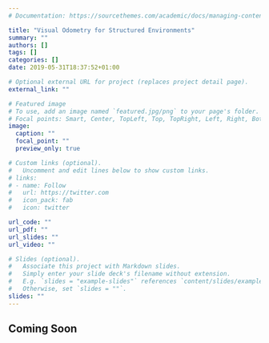 ```yaml
---
# Documentation: https://sourcethemes.com/academic/docs/managing-content/

title: "Visual Odometry for Structured Environments"
summary: ""
authors: []
tags: []
categories: []
date: 2019-05-31T18:37:52+01:00

# Optional external URL for project (replaces project detail page).
external_link: ""

# Featured image
# To use, add an image named `featured.jpg/png` to your page's folder.
# Focal points: Smart, Center, TopLeft, Top, TopRight, Left, Right, BottomLeft, Bottom, BottomRight.
image:
  caption: ""
  focal_point: ""
  preview_only: true

# Custom links (optional).
#   Uncomment and edit lines below to show custom links.
# links:
# - name: Follow
#   url: https://twitter.com
#   icon_pack: fab
#   icon: twitter

url_code: ""
url_pdf: ""
url_slides: ""
url_video: ""

# Slides (optional).
#   Associate this project with Markdown slides.
#   Simply enter your slide deck's filename without extension.
#   E.g. `slides = "example-slides"` references `content/slides/example-slides.md`.
#   Otherwise, set `slides = ""`.
slides: ""
---
```

## Coming Soon

<!-- Zero-drift by combining visual odometry with model tracking

A mesh model extruded from a floor plan is rendered through OpenGL for model alignment/tracking with planes and lines while frame-2-frame VO is used for smoothing. Green lines correspond to the mesh edges. Notice how pose errors are corrected.{{< youtube vMsV04emXHU >}} -->
